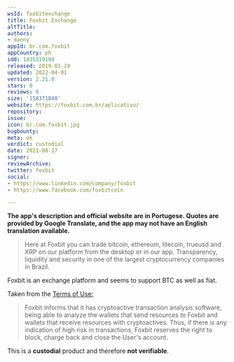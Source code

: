 ```yaml
---
wsId: foxbitexchange
title: Foxbit Exchange
altTitle: 
authors:
- danny
appId: br.com.foxbit
appCountry: ph
idd: 1435319194
released: 2019-03-24
updated: 2022-04-01
version: 2.21.0
stars: 0
reviews: 0
size: '158371840'
website: https://foxbit.com.br/aplicativo/
repository: 
issue: 
icon: br.com.foxbit.jpg
bugbounty: 
meta: ok
verdict: custodial
date: 2021-08-27
signer: 
reviewArchive: 
twitter: foxbit
social:
- https://www.linkedin.com/company/foxbit
- https://www.facebook.com/foxbitcoin

---
```


**The app's description and official website are in Portugese. Quotes are provided by Google Translate, and the app may not have an English translation available.**

> Here at Foxbit you can trade bitcoin, ethereum, litecoin, trueusd and XRP on our platform from the desktop or in our app. Transparency, liquidity and security in one of the largest cryptocurrency companies in Brazil.

Foxbit is an exchange platform and seems to support BTC as well as fiat.

Taken from the [Terms of Use:](https://foxbit.com.br/termos-uso/)

> Foxbit informs that it has cryptoactive transaction analysis software, being able to analyze the wallets that send resources to Foxbit and wallets that receive resources with cryptoactives. Thus, if there is any indication of high risk in transactions, Foxbit reserves the right to block, charge back and close the User's account.

This is a **custodial** product and therefore **not verifiable**.
